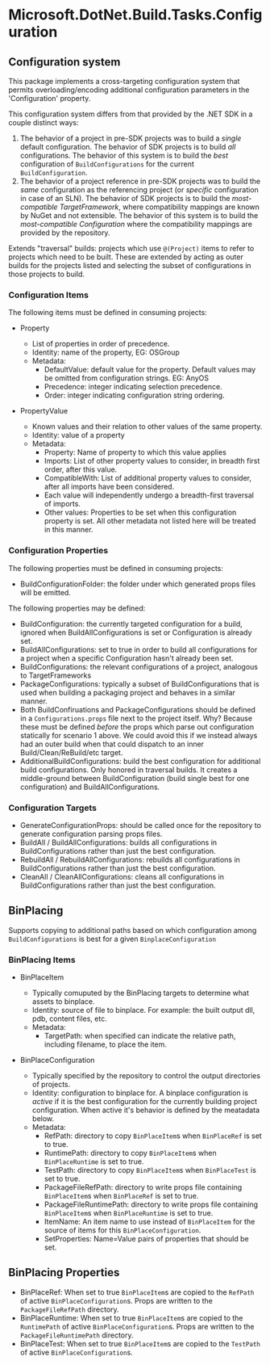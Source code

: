 # Microsoft.DotNet.Build.Tasks.Configuration

## Configuration system

This package implements a cross-targeting configuration system that permits overloading/encoding additional configuration parameters in the 'Configuration' property.

This configuration system differs from that provided by the .NET SDK in a couple distinct ways:
1. The behavior of a project in pre-SDK projects was to build a *single* default configuration.  The behavior of SDK projects is to build *all* configurations.  The behavior of this system is to build the *best* configuration of `BuildConfigurations` for the current `BuildConfiguration`.
2. The behavior of a project reference in pre-SDK projects was to build the *same* configuration as the referencing project (or *specific* configuration in case of an SLN).  The behavior of SDK projects is to build the *most-compatible TargetFramework*, where compatibility mappings are known by NuGet and not extensible.  The behavior of this system is to build the *most-compatible Configuration* where the compatibility mappings are provided by the repository.

Extends "traversal" builds: projects which use `@(Project)` items to refer to projects which need to be built.  These are extended by acting as outer builds for the projects listed and selecting the subset of configurations in those projects to build.

### Configuration Items
The following items must be defined in consuming projects:

 - Property
    - List of properties in order of precedence.
    - Identity: name of the property, EG: OSGroup
    - Metadata:
        - DefaultValue: default value for the property.  Default values may be omitted from configuration strings. EG: AnyOS
        - Precedence: integer indicating selection precedence.
        - Order: integer indicating configuration string ordering.

 - PropertyValue
    - Known values and their relation to other values of the same property.
    - Identity: value of a property
    - Metadata: 
        - Property: Name of property to which this value applies
        - Imports: List of other property values to consider, in breadth first order, after this value.
        - CompatibleWith: List of additional property values to consider, after all imports have been considered.
        - Each value will independently undergo a breadth-first traversal of imports.
        - Other values: Properties to be set when this configuration property is set.  All other metadata not listed here will be treated in this manner.

### Configuration Properties
The following properties must be defined in consuming projects:
 - BuildConfigurationFolder: the folder under which generated props files will be emitted.

The following properties may be defined:
 - BuildConfiguration: the currently targeted configuration for a build, ignored when BuildAllConfigurations is set or Configuration is already set.
 - BuildAllConfigurations: set to true in order to build all configurations for a project when a specific Configuration hasn't already been set.
 - BuildConfigurations: the relevant configurations of a project, analogous to TargetFrameworks
 - PackageConfigurations: typically a subset of BuildConfigurations that is used when building a packaging project and behaves in a similar manner.
 - Both BuildConfiruations and PackageConfigurations should be defined in a `Configurations.props` file next to the project itself.  Why? Because these must be defined *before* the props which parse out configuration statically for scenario 1 above.  We could avoid this if we instead always had an outer build when that could dispatch to an inner Build/Clean/ReBuild/etc target.
 - AdditionalBuildConfigurations: build the best configuration for additional build configurations.  Only honored in traversal builds.  It creates a middle-ground between BuildConfiguration (build single best for one configuration) and BuildAllConfigurations.

### Configuration Targets

 - GenerateConfigurationProps: should be called once for the repository to generate configuration parsing props files.
 - BuildAll / BuildAllConfigurations: builds all configurations in BuildConfigurations rather than just the best configuration.
 - RebuildAll / RebuildAllConfigurations: rebuilds all configurations in BuildConfigurations rather than just the best configuration.
 - CleanAll / CleanAllConfigurations: cleans all configurations in BuildConfigurations rather than just the best configuration.

## BinPlacing

Supports copying to additional paths based on which configuration among `BuildConfigurations` is best for a given `BinplaceConfiguration`

### BinPlacing Items

- BinPlaceItem
    - Typically comuputed by the BinPlacing targets to determine what assets to binplace.
    - Identity: source of file to binplace.  For example: the built output dll, pdb, content files, etc.
    - Metadata:
        - TargetPath: when specified can indicate the relative path, including filename, to place the item.

- BinPlaceConfiguration
    - Typically specified by the repository to control the output directories of projects.
    - Identity: configuration to binplace for.  A binplace configuration is *active* if it is the best configuration for the currently building project configuration.  When active it's behavior is defined by the meatadata below.
    - Metadata:
        - RefPath: directory to copy `BinPlaceItem`s when `BinPlaceRef` is set to true.
        - RuntimePath: directory to copy `BinPlaceItem`s when `BinPlaceRuntime` is set to true.
        - TestPath: directory to copy `BinPlaceItem`s when `BinPlaceTest` is set to true.
        - PackageFileRefPath: directory to write props file containing `BinPlaceItem`s when `BinPlaceRef` is set to true.
        - PackageFileRuntimePath: directory to write props file containing `BinPlaceItem`s when `BinPlaceRuntime` is set to true.
        - ItemName: An item name to use instead of `BinPlaceItem` for the source of items for this `BinPlaceConfiguration`.
        - SetProperties: Name=Value pairs of properties that should be set.

## BinPlacing Properties
- BinPlaceRef: When set to true `BinPlaceItem`s are copied to the `RefPath` of active `BinPlaceConfiguration`s.  Props are written to the `PackageFileRefPath` directory.
- BinPlaceRuntime: When set to true `BinPlaceItem`s are copied to the `RuntimePath` of active `BinPlaceConfiguration`s.  Props are written to the `PackageFileRuntimePath` directory.
- BinPlaceTest:  When set to true `BinPlaceItem`s are copied to the `TestPath` of active `BinPlaceConfiguration`s.
